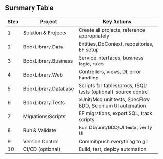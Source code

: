 ## Summary Table

| Step |Project               | Key Actions                                                      |
|------|----------------------|------------------------------------------------------------------|
|1     |[Solution & Projects](#docs/1-SolutionAndProjectSetup.md)   |Create all projects, reference appropriately                      |
|2     |BookLibrary.Data      | Entities, DbContext, repositories, EF setup                      |
|3     |BookLibrary.Business  | Service interfaces, business logic, rules                        |
|4     | BookLibrary.Web      | Controllers, views, DI, error handling                           |
|5     | BookLibrary.Database | Scripts for tables/procs, tSQLt tests (optional), source control |
|6     | BookLibrary.Tests    | xUnit/Moq unit tests, SpecFlow BDD, Selenium UI automation       |
|7     | Migrations/Scripts   | EF migrations, export SQL, track scripts                         |
|8     | Run & Validate       | Run DB/unit/BDD/UI tests, verify UI                              |
|9     | Version Control      | Commit/push everything to git                                    |
|10    | CI/CD (optional)     | Build, test, deploy automation                                   |
